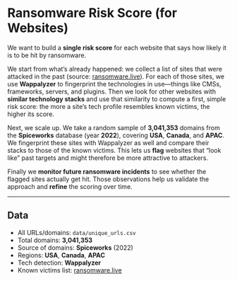 # Ransomware Risk Score (for Websites)

We want to build a **single risk score** for each website that says how likely it is to be hit by ransomware.

We start from what’s already happened: we collect a list of sites that were attacked in the past (source: [ransomware.live](https://ransomware.live)). For each of those sites, we use **Wappalyzer** to fingerprint the technologies in use—things like CMSs, frameworks, servers, and plugins. Then we look for other websites with **similar technology stacks** and use that similarity to compute a first, simple risk score: the more a site’s tech profile resembles known victims, the higher its score.

Next, we scale up. We take a random sample of **3,041,353** domains from the **Spiceworks** database (year **2022**), covering **USA**, **Canada**, and **APAC**. We fingerprint these sites with Wappalyzer as well and compare their stacks to those of the known victims. This lets us **flag** websites that “look like” past targets and might therefore be more attractive to attackers.

Finally we **monitor future ransomware incidents** to see whether the flagged sites actually get hit. Those observations help us validate the approach and **refine** the scoring over time.

---

## Data
- All URLs/domains: `data/unique_urls.csv`
- Total domains: **3,041,353**
- Source of domains: **Spiceworks** (2022)
- Regions: **USA**, **Canada**, **APAC**
- Tech detection: **Wappalyzer**
- Known victims list: [ransomware.live](https://ransomware.live)